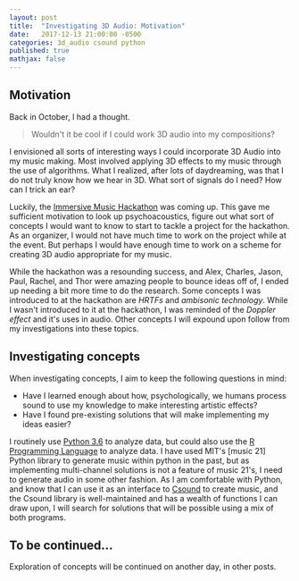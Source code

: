 ```yaml
---
layout: post
title:  "Investigating 3D Audio: Motivation"
date:   2017-12-13 21:00:00 -0500
categories: 3d_audio csound python
published: true
mathjax: false
---
```

## Motivation
Back in October, I had a thought.
> Wouldn't it be cool if I could work 3D audio into my compositions?

I envisioned all sorts of interesting ways I could incorporate 3D Audio into my music making.
Most involved applying 3D effects to my music through the use of algorithms.
What I realized, after lots of daydreaming, was that I do not truly know how we hear in 3D.
What sort of signals do I need?
How can I trick an ear?

Luckily, the [Immersive Music Hackathon](http://monthlymusichackathon.org/post/167193519532/immersive-music-hackathon) was coming up.
This gave me sufficient motivation to look up psychoacoustics, figure out what sort of concepts I would want to know to start to tackle a project for the hackathon.
As an organizer, I would not have much time to work on the project while at the event. But perhaps I would have enough time to work on a scheme for creating 3D audio appropriate for my music.

While the hackathon was a resounding success, and Alex, Charles, Jason, Paul, Rachel, and Thor were amazing people to bounce ideas off of, I ended up needing a bit more time to do the research. Some concepts I was introduced to at the hackathon are *HRTFs* and *ambisonic technology*. While I wasn't introduced to it at the hackathon, I was reminded of the *Doppler effect* and it's uses in audio.  Other concepts I will expound upon follow from my investigations into these topics.

## Investigating concepts
When investigating concepts, I aim to keep the following questions in mind:

* Have I learned enough about how, psychologically, we humans process sound to use my knowledge to make interesting artistic effects?
* Have I found pre-existing solutions that will make implementing my ideas easier?

I routinely use [Python 3.6](https://docs.python.org/3/) to analyze data, but could also use the [R Programming Language](https://www.r-project.org/) to analyze data.
I have used MIT's [music 21] Python library to generate music within python in the past, but as implementing multi-channel solutions is not a feature of music 21's, I need to generate audio in some other fashion.
As I am comfortable with Python, and know that I can use it as an interface to [Csound](http://www.csounds.com/) to create music, and the Csound library is well-maintained and has a wealth of functions I can draw upon, I will search for solutions that will be possible using a mix of both programs.

## To be continued...
Exploration of concepts will be continued on another day, in other posts.
